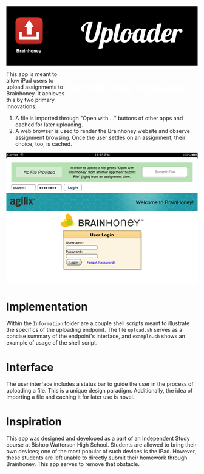<div style="background: black; width: 100%">
  <img src="Information/homescreen.png">
  <h1 style="color: white; float: right; margin-right: 30px; font-size: 30px">Brainhoney Uploader</h1>
</div>

This app is meant to allow iPad users to upload assignments to Brainhoney. It
achieves this by two primary innovations:

1. A file is imported through "Open with ..." buttons of other apps and cached
   for later uploading.
2. A web browser is used to render the Brainhoney website and observe assignment
   browsing. Once the user settles on an assignment, their choice, too, is cached.

![Brainhoney](Information/screen.png)

# Implementation
Within the `Information` folder are a couple shell scripts meant to illustrate
the specifics of the uploading endpoint. The file `upload.sh` serves as a concise
summary of the endpoint's interface, and `example.sh` shows an example of usage
of the shell script.

# Interface
The user interface includes a status bar to guide the user in the process of
uploading a file. This is a unique design paradigm. Additionally, the idea of
importing a file and caching it for later use is novel.

# Inspiration
This app was designed and developed as a part of an Independent Study course at
Bishop Watterson High School. Students are allowed to bring their own devices;
one of the most popular of such devices is the iPad. However, these students are
left unable to directly submit their homework through Brainhoney. This app serves
to remove that obstacle.
